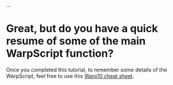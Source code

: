 ...

# Great, but do you have a quick resume of some of the main WarpScript function?

Once you completed this tutorial, to remember some details of the WarpScript, feel free to use this [Warp10 cheat sheet](https://groupe-sii.github.io/cheat-sheets/warp10/index.html).